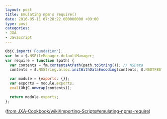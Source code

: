 ```yaml
---
layout: post
title: Emulating npm's require()
date: 2016-05-11 07:28:22.000000000 +09:00
type: post
categories:
- JXA
- JavaScript
---
```


```js
ObjC.import('Foundation');
var fm = $.NSFileManager.defaultManager;
var require = function (path) {
  var contents = fm.contentsAtPath(path.toString()); // NSData
  contents = $.NSString.alloc.initWithDataEncoding(contents, $.NSUTF8StringEncoding);

  var module = {exports: {}};
  var exports = module.exports;
  eval(ObjC.unwrap(contents));

  return module.exports;
};
```
([from JXA-Cookbook/wiki/Importing-Scripts#emulating-npms-require](https://github.com/dtinth/JXA-Cookbook/wiki/Importing-Scripts#emulating-npms-require))
